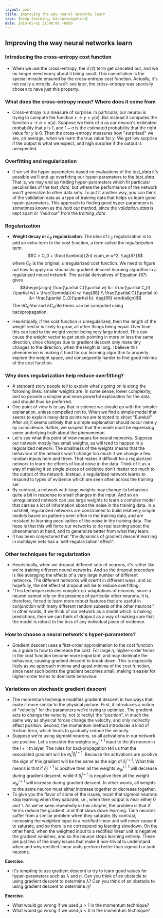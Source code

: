 ```yaml
---
layout: post
title: Improving the way neural networks learn
tags: [deep-learning, backpropagation]
date: 2018-05-02 21:00:00 +0800
---
```


## Improving the way neural networks learn
### Introducing the cross-entropy cost function
- When we use the cross-entropy, the $\sigma^{\prime}\left(z\right)$ term get canceled out, and we no longer need worry about it being small. This cancellation is the special miracle ensured by the cross-entropy cost function. Actually, it's not really a miracle. As we'll see later, the cross-entropy was specially chosen to have just this property.

### What does the cross-entropy mean? Where does it come from
- Cross-entropy is a measure of surprise. In particular, our neurou is trying to compute the function $x \to y = y(x)$. But instead it computes the function $x \to a = a(x)$. Suppose we think of $a$ as our neuron's estimated probability that $y$ is $1$, and $1 - a$ is the estimated probability that the right value for $y$ is $0$. Then the cross-entropy measures how "surprised" we are, on average, when we learn the true value for $y$. We get low surprise if the output is what we expect, and high surprise if the output is unexpected.

### Overfitting and regularization
- If we set the hyper-parameters based on evaluations of the *test_data* it's possible we'll end up overfitting our hyper-parameters to the *test_data*. That is, we may end up finding hyper-parameters which fit particular peculiarities of the *test_data*, but where the performance of the network won't generalize to other data sets. To put it another way, you can think of the validation data as a type of training data that helps us learn good hyper-parameters. This approach to finding good hyper-parameters is sometimes known as the *hold out* method, since the *validation_data* is kept apart or *"held out"* from the *training_data*.

### Regularization
- **Weight decay or $L_2$ regularizaiton**. The idea of $L_2$ regularization is to add an extra term to the cost function, a term called the _regularization term_. $$C = C_0 + \frac{\lambda}{2n} \sum_w w^2, \tag{87}$$ where $C_0$ is the original, unregularized cost function. We need to figure out how to apply our stochastic gradient descent learning algorithm in a regularized neural network. The partial derivatives of Equation (87) gives $$\begin{align} \frac{\partial C}{\partial w} &= \frac{\partial C_0}{\partial w} + \frac{\lambda}{n} w, \tag{88} \\ \frac{\partial C}{\partial b} &= \frac{\partial C_0}{\partial b}. \tag{89} \end{align}$$ The $\partial C_0 / \partial w$ and $\partial C_0 / \partial b$ terms can be computed using backpropagation.

- Heuristically, if the cost function is unregularized, then the length of the weight vector is likely to grow, all other things being equal. Over time this can lead to the weight vector being very large indeed. This can cause the weight vector to get stuck pointing in more or less the same direction, since changes due to gradient descent only make tiny changes to the direction, when the length is long. I believe this phenomenon is making it hard for our learning algorithm to properly explore the weight space, and consequently harder to find good minima of the cost function.

### Why does regularization help reduce overfitting?
- A standard story people tell to explain what's going on is along the following lines: smaller weights are, in some sense, lower complexity, and so provide a simpler and more powerful explanation for the data, and should thus be preferred.
- One point of view is to say that in science we should go with the simpler explanation, unless compelled not to. When we find a simple model that seems to explain many data points we are tempted to shout "Eureka!" After all, it seems unlikely that a simple explanation should occur merely by coincidence. Rather, we suspect that the model must be expressing some underlying truth about the phenomenon.
- Let's see what this point of view means for neural networks. Suppose our network mostly has small weights, as will tend to happen in a regularized network. The smallness of the weights means that the behaviour of the network won't change too much if we change a few random inputs here and there. That makes it difficult for a regularized network to learn the effects of local noise in the data. Think of it as a way of making it so single pieces of evidence don't matter too much to the output of the network. Instead, a regularized network learns to respond to types of evidence which are seen often across the training set.
- By contrast, a network with large weights may change its behaviour quite a bit in response to small changes in the input. And so an unregularized network can use large weights to learn a complex model that carries a lot of information about the noise in the training data. In a nutshell, regularized networks are constrained to build relatively simple models based on patterns seen often in the training data, and are resistant to learning peculiarities of the noise in the training data. The hope is that this will force our networks to do real learning about the phenomenon at hand, and to generalize better from what they learn.
- It has been conjectured that "the dynamics of gradient descent learning in multilayer nets has a `self-regularization' effect".

### Other techniques for regularization
- Heuristically, when we dropout different sets of neurons, it's rather like we're training different neural networks. And so the dropout precedure is like averaging the effects of a very large number of different networks. The different networks will overfit in different ways, and so, hopefully, the net effect of dropout will be to reduce overfitting.
- "This technique reduces complex co-adaptations of neurons, since a neuron cannot rely on the presence of particular other neurons. It is, therefore, forced to learn more robust features that are useful in conjunction with many different random subsets of the other neurons." In other words, if we think of our network as a model which is making predictions, then we can think of dropout as a way of making sure that the model is robust to the loss of any individual piece of evidence.

### How to choose a neural network's hyper-parameters?
- Gradient descent uses a first-order approximation to the cost function as a guide to how to decrease the cost. For large $\eta$, higher-order terms in the cost function become more important, and may dominate the behaviour, causing gradient descent to break down. This is especially likely as we approach minima and quasi-minima of the cost function, since near such points the gradient becomes small, making it easier for higher-order terms to dominate behaviour.

### Variations on stochastic gradient descent
- The momentum technique modifies gradient descent in two ways that make it more similar to the physical picture. First, it introduces a notion of "velocity" for the parameters we're trying to optimize. The gradient acts to change the velocity, not (directly) the "position", in much the same way as physical forces change the velocity, and only indirectly affect position. Second, the momentum method introduces a kind of friction term, which tends to gradually reduce the velocity.
- Suppose we're using sigmoid neurons, so all activations in our network are positive. Let's consider the weights $w^{l+1}_{jk}$ input to the $j$th neuron in the $l+1$ th layer. The rules for backpropagation tell us that the associated gradient will be $a^l_k \delta^{l+1}_j$. Because the activations are positive the sign of this gradient will be the same as the sign of $\delta^{l+1}_j$. What this means is that if $\delta^{l+1}_j$ is positive then all the weights $w^{l+1}_{jk}$ will decrease during gradient descent, whild if $\delta^{l+1}_j$ is negative then all the weight $w^{l+1}_{jk}$ will increase during gradient descent. In other words, all weights to the same neuron must either increase together or decrease together.
- To give you the flavor of some of the issues, recall that sigmoid neurons stop learning when they saturate, i.e., when their output is near either $0$ and $1$. As we've seen repeatedly in this chapter, the problem is that $\sigma^{\prime}$ terms reduce the gradient, and that slows down learning. Tanh neurons suffer from a similar problem when they saturate. By contrast, increasing the weighted input to a rectified linear unit will never cause it to saturate, and so there is no corresponding learning slowdown. On the other hand, when the weighted input to a rectified linear unit is negative, the gradient vanishes, and so the neuron stops learning entirely. These are just two of the many issues that make it non-trivial to understand when and why rectified linear units perform better than sigmoid or tanh neurons.

**Exercise**.

- It's tempting to use gradient descent to try to learn good values for hyper-parameters such as $\lambda$ and $\eta$. Can you think of an obstacle to using gradient descent to determine $\lambda$? Can you think of an obstacle to using gradient descent to determine $\eta$?

**Exercise**.

- What would go wrong if we used $\mu > 1$ in the momentum technique?
- What would go wrong if we used $\mu < 0$ in the momentum technique?

